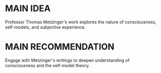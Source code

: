 # MAIN IDEA
Professor Thomas Metzinger's work explores the nature of consciousness, self-models, and subjective experience.

# MAIN RECOMMENDATION
Engage with Metzinger's writings to deepen understanding of consciousness and the self-model theory.
